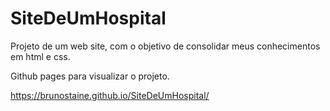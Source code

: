 # SiteDeUmHospital
Projeto de um web site, com o objetivo de consolidar meus conhecimentos em html e css.


Github pages para visualizar o projeto.

https://brunostaine.github.io/SiteDeUmHospital/
